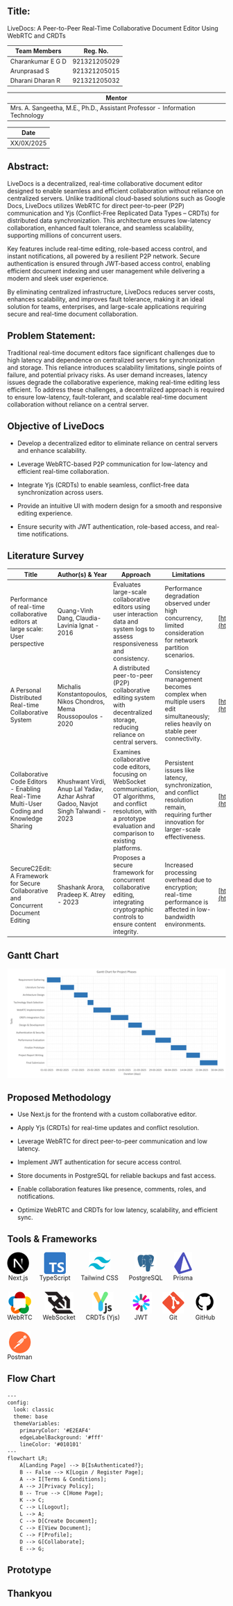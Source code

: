 ## Title:

LiveDocs: A Peer-to-Peer Real-Time Collaborative Document Editor Using WebRTC and CRDTs

| Team Members      | Reg. No.     |
| ----------------- | ------------ |
| Charankumar E G D | 921321205029 |
| Arunprasad S      | 921321205015 |
| Dharani Dharan R  | 921321205032 |

| Mentor                                                                       |
| ---------------------------------------------------------------------------- |
| Mrs. A. Sangeetha, M.E., Ph.D., Assistant Professor - Information Technology |

| Date       |
| ---------- |
| XX/0X/2025 |

## Abstract:

LiveDocs is a decentralized, real-time collaborative document editor designed to enable seamless and efficient collaboration without reliance on centralized servers. Unlike traditional cloud-based solutions such as Google Docs, LiveDocs utilizes WebRTC for direct peer-to-peer (P2P) communication and Yjs (Conflict-Free Replicated Data Types – CRDTs) for distributed data synchronization. This architecture ensures low-latency collaboration, enhanced fault tolerance, and seamless scalability, supporting millions of concurrent users.

Key features include real-time editing, role-based access control, and instant notifications, all powered by a resilient P2P network. Secure authentication is ensured through JWT-based access control, enabling efficient document indexing and user management while delivering a modern and sleek user experience.

By eliminating centralized infrastructure, LiveDocs reduces server costs, enhances scalability, and improves fault tolerance, making it an ideal solution for teams, enterprises, and large-scale applications requiring secure and real-time document collaboration.

## Problem Statement:

Traditional real-time document editors face significant challenges due to high latency and dependence on centralized servers for synchronization and storage. This reliance introduces scalability limitations, single points of failure, and potential privacy risks. As user demand increases, latency issues degrade the collaborative experience, making real-time editing less efficient. To address these challenges, a decentralized approach is required to ensure low-latency, fault-tolerant, and scalable real-time document collaboration without reliance on a central server.

## Objective of LiveDocs

- Develop a decentralized editor to eliminate reliance on central servers and enhance scalability.

- Leverage WebRTC-based P2P communication for low-latency and efficient real-time collaboration.

- Integrate Yjs (CRDTs) to enable seamless, conflict-free data synchronization across users.

- Provide an intuitive UI with modern design for a smooth and responsive editing experience.

- Ensure security with JWT authentication, role-based access, and real-time notifications.

## Literature Survey

| Title                                                                                   | Author(s) & Year                                                                  | Approach                                                                                                                                                                            | Limitations                                                                                                                                   | Link                                                                                           |
| --------------------------------------------------------------------------------------- | --------------------------------------------------------------------------------- | ----------------------------------------------------------------------------------------------------------------------------------------------------------------------------------- | --------------------------------------------------------------------------------------------------------------------------------------------- | ---------------------------------------------------------------------------------------------- |
| Performance of real-time collaborative editors at large scale: User perspective         | Quang-Vinh Dang, Claudia-Lavinia Ignat - 2016                                     | Evaluates large-scale collaborative editors using user interaction data and system logs to assess responsiveness and consistency.                                                   | Performance degradation observed under high concurrency, limited consideration for network partition scenarios.                               | [https://ieeexplore.ieee.org/document/7497258](https://ieeexplore.ieee.org/document/7497258)   |
| A Personal Distributed Real-time Collaborative System                                   | Michalis Konstantopoulos, Nikos Chondros, Mema Roussopoulos - 2020                | A distributed peer-to-peer (P2P) collaborative editing system with decentralized storage, reducing reliance on central servers.                                                     | Consistency management becomes complex when multiple users edit simultaneously; relies heavily on stable peer connectivity.                   | [https://ieeexplore.ieee.org/document/10117106](https://ieeexplore.ieee.org/document/10117106) |
| Collaborative Code Editors - Enabling Real-Time Multi-User Coding and Knowledge Sharing | Khushwant Virdi, Anup Lal Yadav, Azhar Ashraf Gadoo, Navjot Singh Talwandi - 2023 | Examines collaborative code editors, focusing on WebSocket communication, OT algorithms, and conflict resolution, with a prototype evaluation and comparison to existing platforms. | Persistent issues like latency, synchronization, and conflict resolution remain, requiring further innovation for larger-scale effectiveness. | [https://ieeexplore.ieee.org/document/10325722](https://ieeexplore.ieee.org/document/10325722) |
| SecureC2Edit: A Framework for Secure Collaborative and Concurrent Document Editing      | Shashank Arora, Pradeep K. Atrey - 2023                                           | Proposes a secure framework for concurrent collaborative editing, integrating cryptographic controls to ensure content integrity.                                                   | Increased processing overhead due to encryption; real-time performance is affected in low-bandwidth environments.                             | [https://ieeexplore.ieee.org/document/9036818](https://ieeexplore.ieee.org/document/9036818)   |

## Gantt Chart

![Gantt Chart](./assets/images/gantt_chart.png)

## Proposed Methodology

- Use Next.js for the frontend with a custom collaborative editor.

- Apply Yjs (CRDTs) for real-time updates and conflict resolution.

- Leverage WebRTC for direct peer-to-peer communication and low latency.

- Implement JWT authentication for secure access control.

- Store documents in PostgreSQL for reliable backups and fast access.

- Enable collaboration features like presence, comments, roles, and notifications.

- Optimize WebRTC and CRDTs for low latency, scalability, and efficient sync.

## Tools & Frameworks

<div style="display: flex; flex-wrap: wrap; gap: 1.5rem; align-items: center;">
  <div style="display: flex; flex-direction: column; align-items: center; text-align: center;">
    <img src="./assets/icons/nextjs.png" alt="Next.js" height="50">
    <span>Next.js</span>
  </div>
  <div style="display: flex; flex-direction: column; align-items: center; text-align: center;">
    <img src="./assets/icons/typescript.png" alt="TypeScript" height="50">
    <span>TypeScript</span>
  </div>
  <div style="display: flex; flex-direction: column; align-items: center; text-align: center;">
    <img src="./assets/icons/tailwindcss.png" alt="Tailwind CSS" height="50">
    <span>Tailwind CSS</span>
  </div>
  <div style="display: flex; flex-direction: column; align-items: center; text-align: center;">
    <img src="./assets/icons/postgresql.png" alt="PostgreSQL" height="50">
    <span>PostgreSQL</span>
  </div>
  <div style="display: flex; flex-direction: column; align-items: center; text-align: center;">
    <img src="./assets/icons/prisma.png" alt="Prisma" height="50">
    <span>Prisma</span>
  </div>
  <div style="display: flex; flex-direction: column; align-items: center; text-align: center;">
    <img src="./assets/icons/webrtc.png" alt="WebRTC" height="50">
    <span>WebRTC</span>
  </div>
  <div style="display: flex; flex-direction: column; align-items: center; text-align: center;">
    <img src="./assets/icons/websocket.png" alt="WebSocket" height="50">
    <span>WebSocket</span>
  </div>
  <div style="display: flex; flex-direction: column; align-items: center; text-align: center;">
    <img src="./assets/icons/crdts-yjs.png" alt="CRDTs (Yjs)" height="50">
    <span>CRDTs (Yjs)</span>
  </div>
  <div style="display: flex; flex-direction: column; align-items: center; text-align: center;">
    <img src="./assets/icons/jwt.png" alt="JWT" height="50">
    <span>JWT</span>
  </div>
  <div style="display: flex; flex-direction: column; align-items: center; text-align: center;">
    <img src="./assets/icons/git.png" alt="Git" height="50">
    <span>Git</span>
  </div>
  <div style="display: flex; flex-direction: column; align-items: center; text-align: center;">
    <img src="./assets/icons/github.png" alt="GitHub" height="50">
    <span>GitHub</span>
  </div>
  <div style="display: flex; flex-direction: column; align-items: center; text-align: center;">
    <img src="./assets/icons/postman.png" alt="Postman" height="50">
    <span>Postman</span>
  </div>
</div>

## Flow Chart

```mermaid
---
config:
  look: classic
  theme: base
  themeVariables:
    primaryColor: '#E2EAF4'
    edgeLabelBackground: '#fff'
    lineColor: '#010101'
---
flowchart LR;
    A[Landing Page] --> B{IsAuthenticated?};
    B -- False --> K[Login / Register Page];
    A --> I[Terms & Conditions];
    A --> J[Privacy Policy];
    B -- True --> C[Home Page];
    K --> C;
    C --> L[Logout];
    L --> A;
    C --> D[Create Document];
    C --> E[View Document];
    C --> F[Profile];
    D --> G[Collaborate];
    E --> G;
```

## Prototype

## Thankyou

